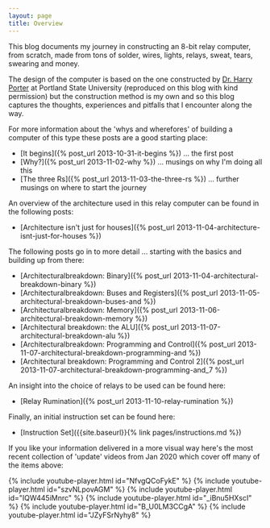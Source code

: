 ```yaml
---
layout: page
title: Overview
---
```


This blog documents my journey in constructing an 8-bit relay computer, from scratch, made from tons of solder, wires,
lights, relays, sweat, tears, swearing and money.

The design of the computer is based on the one constructed by
[Dr. Harry Porter](http://web.cecs.pdx.edu/~harry/Relay/index.html)
at Portland State University (reproduced on this blog with kind permission) but the construction method is my own and so
this blog captures the thoughts, experiences and pitfalls that I encounter along the way.

For more information about the 'whys and wherefores' of building a computer of this type these posts are a good starting place:

* [It begins]({% post_url 2013-10-31-it-begins %}) ... the first post
* [Why?]({% post_url 2013-11-02-why %}) ... musings on why I'm doing all this
* [The three Rs]({% post_url 2013-11-03-the-three-rs %}) ... further musings on where to start the journey

An overview of the architecture used in this relay computer can be found in the following posts:

* [Architecture isn't just for houses]({% post_url 2013-11-04-architecture-isnt-just-for-houses %})

The following posts go in to more detail ... starting with the basics and building up from there:

* [Architecturalbreakdown: Binary]({% post_url 2013-11-04-architectural-breakdown-binary %})
* [Architecturalbreakdown: Buses and Registers]({% post_url 2013-11-05-architectural-breakdown-buses-and %})
* [Architecturalbreakdown: Memory]({% post_url 2013-11-06-architectural-breakdown-memory %})
* [Architectural breakdown: the ALU]({% post_url 2013-11-07-architectural-breakdown-alu %})
* [Architecturalbreakdown: Programming and Control]({% post_url 2013-11-07-architectural-breakdown-programming-and %})
* [Architectural breakdown: Programming and Control 2]({% post_url 2013-11-07-architectural-breakdown-programming-and_7 %})

An insight into the choice of relays to be used can be found here:

* [Relay Rumination]({% post_url 2013-11-10-relay-rumination %})

Finally, an initial instruction set can be found here:

* [Instruction Set]({{site.baseurl}}{% link pages/instructions.md %})

If you like your information delivered in a more visual way here's the most recent collection of 'update' videos from Jan
2020 which cover off many of the items above:

{% include youtube-player.html id="NfvgQCoFykE" %}
{% include youtube-player.html id="szvNLpovAGM" %}
{% include youtube-player.html id="IQW445iMnrc" %}
{% include youtube-player.html id="_iBnu5HXscI" %}
{% include youtube-player.html id="B_U0LM3CCgA" %}
{% include youtube-player.html id="JZyFSrNyhy8" %}
